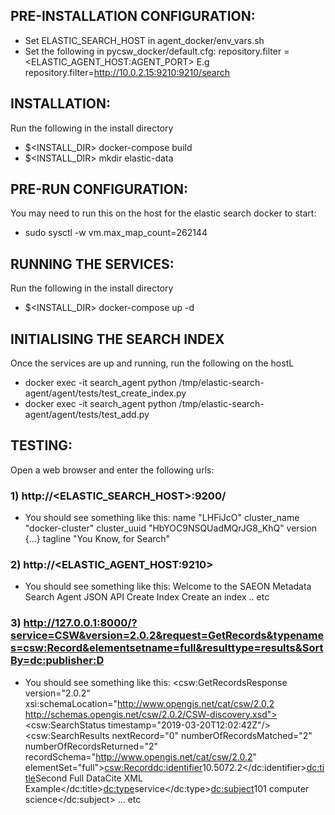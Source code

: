 ## PRE-INSTALLATION CONFIGURATION: ##
- Set ELASTIC_SEARCH_HOST in agent_docker/env_vars.sh
- Set the following in pycsw_docker/default.cfg:
    repository.filter = <ELASTIC_AGENT_HOST:AGENT_PORT>
    E.g repository.filter=http://10.0.2.15:9210:9210/search

## INSTALLATION: ##
Run the following in the install directory
- $<INSTALL_DIR> docker-compose build
- $<INSTALL_DIR> mkdir elastic-data

## PRE-RUN CONFIGURATION: ##
You may need to run this on the host for the elastic search docker to start:
- sudo sysctl -w vm.max_map_count=262144

## RUNNING THE SERVICES: ##
Run the following in the install directory
- $<INSTALL_DIR> docker-compose up -d

## INITIALISING THE SEARCH INDEX ##
Once the services are up and running, run the following on the hostL
- docker exec -it search_agent python /tmp/elastic-search-agent/agent/tests/test_create_index.py
- docker exec -it search_agent python /tmp/elastic-search-agent/agent/tests/test_add.py

## TESTING: ##
Open a web browser and enter the following urls:
### 1) http://<ELASTIC_SEARCH_HOST>:9200/ ###
- You should see something like this:
name	"LHFiJcO"
cluster_name	"docker-cluster"
cluster_uuid	"HbYOC9NSQUadMQrJG8_KhQ"
version	{…}
tagline	"You Know, for Search"

### 2) http://<ELASTIC_AGENT_HOST:9210> ###
- You should see something like this:
Welcome to the SAEON Metadata Search Agent
JSON API
Create Index
Create an index
.. etc

 ### 3) http://127.0.0.1:8000/?service=CSW&version=2.0.2&request=GetRecords&typenames=csw:Record&elementsetname=full&resulttype=results&SortBy=dc:publisher:D ###

- You should see something like this:
<csw:GetRecordsResponse version="2.0.2" xsi:schemaLocation="http://www.opengis.net/cat/csw/2.0.2 http://schemas.opengis.net/csw/2.0.2/CSW-discovery.xsd"><csw:SearchStatus timestamp="2019-03-20T12:02:42Z"/><csw:SearchResults nextRecord="0" numberOfRecordsMatched="2" numberOfRecordsReturned="2" recordSchema="http://www.opengis.net/cat/csw/2.0.2" elementSet="full"><csw:Record><dc:identifier>10.5072.2</dc:identifier><dc:title>Second Full DataCite XML Example</dc:title><dc:type>service</dc:type><dc:subject>101 computer science</dc:subject> ... etc
